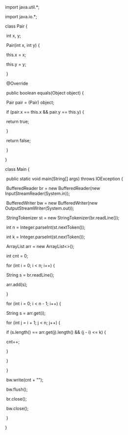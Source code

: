 import java.util.*;

import java.io.*;

class Pair {

​    int x, y;

​    Pair(int x, int y) {

​        this.x = x;

​        this.y = y;

​    }

​    @Override

​    public boolean equals(Object object) {

​        Pair pair = (Pair) object;

​        if (pair.x == this.x && pair.y == this.y) {

​            return true;

​        }

​        return false;

​    }

}

class Main {

​    public static void main(String[] args) throws IOException {

​        BufferedReader br = new BufferedReader(new InputStreamReader(System.in));

​        BufferedWriter bw = new BufferedWriter(new OutputStreamWriter(System.out));

​        StringTokenizer st = new StringTokenizer(br.readLine());

​        int n = Integer.parseInt(st.nextToken());

​        int k = Integer.parseInt(st.nextToken());

​        ArrayList<String> arr = new ArrayList<>();

​        int cnt = 0;

​        for (int i = 0; i < n; i++) {

​            String s = br.readLine();

​            arr.add(s);

​        }

​        for (int i = 0; i < n - 1; i++) {

​            String s = arr.get(i);

​            for (int j = i + 1; j < n; j++) {

​                if (s.length() == arr.get(j).length() && (j - i) <= k) {

​                    cnt++;

​                }

​            }

​        }

​        bw.write(cnt + "");

​        bw.flush();

​        br.close();

​        bw.close();

​    }

}